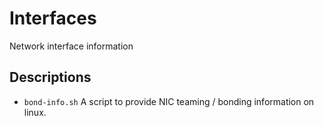 # Interfaces #
Network interface information

## Descriptions ##
- `bond-info.sh` A script to provide NIC teaming / bonding information on linux.
